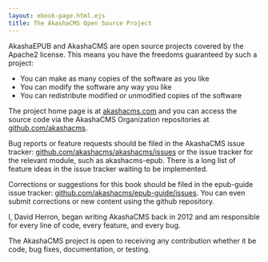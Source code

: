 ```yaml
---
layout: ebook-page.html.ejs
title: The AkashaCMS Open Source Project
---
```


AkashaEPUB and AkashaCMS are open source projects covered by the Apache2 license.  This means you have the freedoms guaranteed by such a project:

* You can make as many copies of the software as you like
* You can modify the software any way you like
* You can redistribute modified or unmodified copies of the software

The project home page is at [akashacms.com](http://akashacms.com) and you can access the source code via the AkashaCMS Organization repositories at [github.com/akashacms](https://github.com/akashacms).

Bug reports or feature requests should be filed in the AkashaCMS issue tracker:  [github.com/akashacms/akashacms/issues](https://github.com/akashacms/akashacms/issues) or the issue tracker for the relevant module, such as akashacms-epub.  There is a long list of feature ideas in the issue tracker waiting to be implemented.

Corrections or suggestions for this book should be filed in the epub-guide issue tracker: [github.com/akashacms/epub-guide/issues](https://github.com/akashacms/epub-guide/issues).  You can even submit corrections or new content using the github repository.

I, David Herron, began writing AkashaCMS back in 2012 and am responsible for every line of code, every feature, and every bug.

The AkashaCMS project is open to receiving any contribution whether it be code, bug fixes, documentation, or testing.
